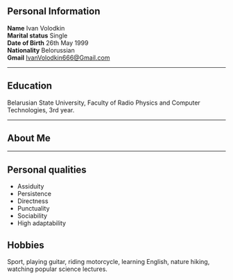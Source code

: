 
## **Personal Information**
**Name**                   Ivan Volodkin<br>
**Marital status**                        Single<br>
**Date of Birth**                        26th May 1999<br>
**Nationality**				  Belorussian<br>
**Gmail**                       IvanVolodkin666@Gmail.com

***

## **Education**
Belarusian State University, Faculty of Radio Physics and Computer Technologies, 3rd year.



***

## **About Me**

***



## **Personal qualities**

- Assiduity
- Persistence
- Directness
- Punctuality
- Sociability
- High adaptability

## **Hobbies**

Sport, playing guitar, riding motorcycle, learning English, nature hiking, watching popular science lectures.

